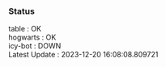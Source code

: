 ### Status


table : OK  
hogwarts : OK  
icy-bot : DOWN  
Latest Update : 2023-12-20 16:08:08.809721
